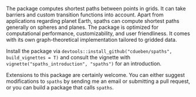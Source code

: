 The package computes shortest paths between points in grids. It can take barriers and custom transition functions into account. Apart from applications regarding planet Earth, spaths can compute shortest paths generally on spheres and planes. The package is optimized for computational performance, customizability, and user friendliness. It comes with its own graph-theoretical implementation tailored to gridded data.

Install the package via `devtools::install_github("cdueben/spaths", build_vignettes = T)` and consult the vignette with `vignette("spaths_introduction", "spaths")` for an introduction.

Extensions to this package are certainly welcome. You can either suggest modifications to `spaths` by sending me an email or submitting a pull request, or you can build a package that calls `spaths`.
